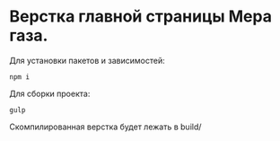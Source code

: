 # Верстка главной страницы Мера газа.

Для установки пакетов и зависимостей:

```
npm i
```

Для сборки проекта: 

```
gulp
```
Скомпилированная верстка будет лежать в build/
